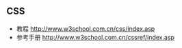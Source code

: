 ## CSS
* 教程 http://www.w3school.com.cn/css/index.asp
* 参考手册 http://www.w3school.com.cn/cssref/index.asp